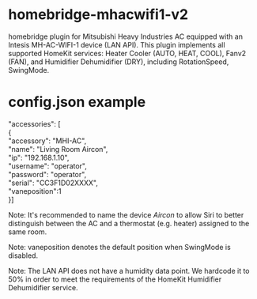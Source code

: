 # homebridge-mhacwifi1-v2
homebridge plugin for Mitsubishi Heavy Industries AC equipped with an Intesis MH-AC-WIFI-1 device (LAN API). This plugin implements all supported HomeKit services: Heater Cooler (AUTO, HEAT, COOL), Fanv2 (FAN), and Humidifier Dehumidifier (DRY), including RotationSpeed, SwingMode.


# config.json example

"accessories": [  
{  
"accessory": "MHI-AC",  
"name": "Living Room Aircon",  
"ip": "192.168.1.10",  
"username": "operator",  
"password": "operator",  
"serial": "CC3F1D02XXXX",  
"vaneposition":1  
}]  
  
Note: It's recommended to name the device *Aircon* to allow Siri to better distinguish between the AC and a thermostat (e.g. heater) assigned to the same room.
  
Note: vaneposition denotes the default position when SwingMode is disabled.  
  
Note: The LAN API does not have a humidity data point. We hardcode it to 50% in order to meet the requirements of the HomeKit  Humidifier Dehumidifier  service.
